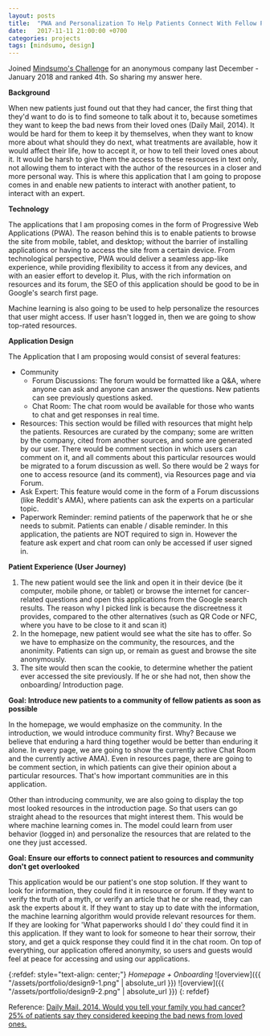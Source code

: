 ```yaml
---
layout: posts
title:  "PWA and Personalization To Help Patients Connect With Fellow Patients While Staying Anonymous"
date:   2017-11-11 21:00:00 +0700
categories: projects
tags: [mindsumo, design]
---
```


Joined [Mindsumo's Challenge][mindsumo] for an anonymous company last December - January 2018 and ranked 4th. So sharing my answer here.

**Background**

When new patients just found out that they had cancer, the first thing that they'd want to do is to find someone to talk about it to, because sometimes they want to keep the bad news from their loved ones (Daily Mail, 2014).  It would be hard for them to keep it by themselves, when they want to know more about what should they do next, what treatments are available, how it would affect their life, how to accept it, or how to tell their loved ones about it. It would be harsh to give them the access to these resources in text only, not allowing them to interact with the author of the resources in a closer and more personal way. This is where this application that I am going to propose comes in and enable new patients to interact with another patient, to interact with an expert.

**Technology**

The applications that I am proposing comes in the form of Progressive Web Applications (PWA). The reason behind this is to enable patients to browse the site from mobile, tablet, and desktop; without the barrier of installing applications or having to access the site from a certain device. From technological perspective, PWA would deliver a seamless app-like experience, while providing flexibility to access it from any devices, and with an easier effort to develop it. Plus, with the rich information on resources and its forum, the SEO of this application should be good to be in Google's search first page.

Machine learning is also going to be used to help personalize the resources that user might access. If user hasn't logged in, then we are going to show top-rated resources.

**Application Design**

The Application that I am proposing would consist of several features:

- Community
  + Forum Discussions: The forum would be formatted like a Q&A, where anyone can ask and anyone can answer the questions. New patients can see previously questions asked.
  + Chat Room: The chat room would be available for those who wants to chat and get responses in real time.
- Resources: This section would be filled with resources that might help the patients. Resources are curated by the company; some are written by the company, cited from another sources, and some are generated by our user. There would be comment section in which users can comment on it, and all comments about this particular resources would be migrated to a forum discussion as well. So there would be 2 ways for one to access resource (and its comment), via Resources page and via Forum.
- Ask Expert: This feature would come in the form of a Forum discussions (like Reddit's AMA), where patients can ask the experts on a particular topic.
- Paperwork Reminder: remind patients of the paperwork that he or she needs to submit. Patients can enable / disable reminder.
In this application, the patients are NOT required to sign in. However the feature ask expert and chat room can only be accessed if user signed in.

**Patient Experience (User Journey)**

1. The new patient would see the link and open it in their device (be it computer, mobile phone, or tablet) or browse the internet for cancer-related questions and open this applications from the Google search results. The reason why I picked link is because the discreetness it provides, compared to the other alternatives (such as QR Code or NFC, where you have to be close to it and scan it)
2. In the homepage, new patient would see what the site has to offer. So we have to emphasize on the community, the resources, and the anonimity. Patients can sign up, or remain as guest and browse the site anonymously.
3. The site would then scan the cookie, to determine whether the patient ever accessed the site previously. If he or she had not, then show the onboarding/ Introduction page.

**Goal: Introduce new patients to a community of fellow patients as soon as possible**

In the homepage, we would emphasize on the community. In the introduction, we would introduce community first. Why? Because we believe that enduring a hard thing together would be better than enduring it alone.  In every page, we are going to show the currently active Chat Room and the currently active AMA). Even in resources page, there are going to be comment section, in which patients can give their opinion about a particular resources. That's how important communities are in this application.

Other than introducing community, we are also going to display the top most looked resources in the introduction page. So that users can go straight ahead to the resources that might interest them. This would be where machine learning comes in. The model could learn from user behavior (logged in) and personalize the resources that are related to the one they just accessed.

**Goal: Ensure our efforts to connect patient to resources and community don't get overlooked**

This application would be our patient's one stop solution. If they want to look for information, they could find it in resource or forum. If they want to verify the truth of a myth, or verify an article that he or she read, they can ask the experts about it. If they want to stay up to date with the information, the machine learning algorithm would provide relevant resources for them. If they are looking for 'What paperworks should I do' they could find it in this application. If they want to look for someone to hear their sorrow, their story, and get a quick response they could find it in the chat room. On top of everything, our application offered anonymity, so users and guests would feel at peace for accessing and using our applications.


{:refdef: style="text-align: center;"}
_Homepage + Onboarding_
![overview]({{ "/assets/portfolio/design9-1.png" | absolute_url }})
![overview]({{ "/assets/portfolio/design9-2.png" | absolute_url }})
{: refdef}

Reference: [Daily Mail. 2014. Would you tell your family you had cancer? 25% of patients say they considered keeping the bad news from loved ones.][dailymail]

[mindsumo]: https://www.mindsumo.com/contests/patient-community-help
[dailymail]: http://www.dailymail.co.uk/health/article-2801593/Would-tell-family-cancer-25-patients-say-considered-keeping-bad-news-loved-ones.html
